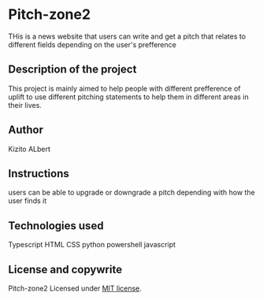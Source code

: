 # Pitch-zone2

THis is a news website that users can write and get a pitch that relates to different fields depending on the user's prefference 

## Description of the project
This project is mainly aimed to help people with different prefference of uplift to use different pitching statements to help them in different areas in their lives.

## Author

Kizito ALbert

## Instructions

users can be able to upgrade or downgrade a pitch depending with how the user finds it

## Technologies used

Typescript
HTML
CSS
python
powershell
javascript
## License and copywrite

Pitch-zone2
Licensed under [MIT license](LICENSE).




